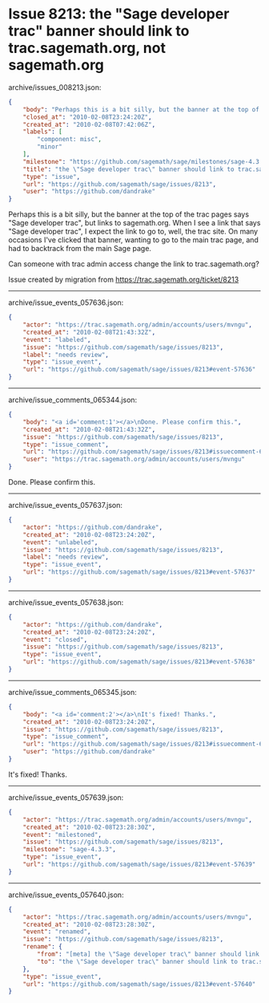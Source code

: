 # Issue 8213: the "Sage developer trac" banner should link to trac.sagemath.org, not sagemath.org

archive/issues_008213.json:
```json
{
    "body": "Perhaps this is a bit silly, but the banner at the top of the trac pages says \"Sage developer trac\", but links to sagemath.org. When I see a link that says \"Sage developer trac\", I expect the link to go to, well, the trac site. On many occasions I've clicked that banner, wanting to go to the main trac page, and had to backtrack from the main Sage page.\n\nCan someone with trac admin access change the link to trac.sagemath.org?\n\nIssue created by migration from https://trac.sagemath.org/ticket/8213\n\n",
    "closed_at": "2010-02-08T23:24:20Z",
    "created_at": "2010-02-08T07:42:06Z",
    "labels": [
        "component: misc",
        "minor"
    ],
    "milestone": "https://github.com/sagemath/sage/milestones/sage-4.3.3",
    "title": "the \"Sage developer trac\" banner should link to trac.sagemath.org, not sagemath.org",
    "type": "issue",
    "url": "https://github.com/sagemath/sage/issues/8213",
    "user": "https://github.com/dandrake"
}
```
Perhaps this is a bit silly, but the banner at the top of the trac pages says "Sage developer trac", but links to sagemath.org. When I see a link that says "Sage developer trac", I expect the link to go to, well, the trac site. On many occasions I've clicked that banner, wanting to go to the main trac page, and had to backtrack from the main Sage page.

Can someone with trac admin access change the link to trac.sagemath.org?

Issue created by migration from https://trac.sagemath.org/ticket/8213





---

archive/issue_events_057636.json:
```json
{
    "actor": "https://trac.sagemath.org/admin/accounts/users/mvngu",
    "created_at": "2010-02-08T21:43:32Z",
    "event": "labeled",
    "issue": "https://github.com/sagemath/sage/issues/8213",
    "label": "needs review",
    "type": "issue_event",
    "url": "https://github.com/sagemath/sage/issues/8213#event-57636"
}
```



---

archive/issue_comments_065344.json:
```json
{
    "body": "<a id='comment:1'></a>\nDone. Please confirm this.",
    "created_at": "2010-02-08T21:43:32Z",
    "issue": "https://github.com/sagemath/sage/issues/8213",
    "type": "issue_comment",
    "url": "https://github.com/sagemath/sage/issues/8213#issuecomment-65344",
    "user": "https://trac.sagemath.org/admin/accounts/users/mvngu"
}
```

<a id='comment:1'></a>
Done. Please confirm this.



---

archive/issue_events_057637.json:
```json
{
    "actor": "https://github.com/dandrake",
    "created_at": "2010-02-08T23:24:20Z",
    "event": "unlabeled",
    "issue": "https://github.com/sagemath/sage/issues/8213",
    "label": "needs review",
    "type": "issue_event",
    "url": "https://github.com/sagemath/sage/issues/8213#event-57637"
}
```



---

archive/issue_events_057638.json:
```json
{
    "actor": "https://github.com/dandrake",
    "created_at": "2010-02-08T23:24:20Z",
    "event": "closed",
    "issue": "https://github.com/sagemath/sage/issues/8213",
    "type": "issue_event",
    "url": "https://github.com/sagemath/sage/issues/8213#event-57638"
}
```



---

archive/issue_comments_065345.json:
```json
{
    "body": "<a id='comment:2'></a>\nIt's fixed! Thanks.",
    "created_at": "2010-02-08T23:24:20Z",
    "issue": "https://github.com/sagemath/sage/issues/8213",
    "type": "issue_comment",
    "url": "https://github.com/sagemath/sage/issues/8213#issuecomment-65345",
    "user": "https://github.com/dandrake"
}
```

<a id='comment:2'></a>
It's fixed! Thanks.



---

archive/issue_events_057639.json:
```json
{
    "actor": "https://trac.sagemath.org/admin/accounts/users/mvngu",
    "created_at": "2010-02-08T23:28:30Z",
    "event": "milestoned",
    "issue": "https://github.com/sagemath/sage/issues/8213",
    "milestone": "sage-4.3.3",
    "type": "issue_event",
    "url": "https://github.com/sagemath/sage/issues/8213#event-57639"
}
```



---

archive/issue_events_057640.json:
```json
{
    "actor": "https://trac.sagemath.org/admin/accounts/users/mvngu",
    "created_at": "2010-02-08T23:28:30Z",
    "event": "renamed",
    "issue": "https://github.com/sagemath/sage/issues/8213",
    "rename": {
        "from": "[meta] the \"Sage developer trac\" banner should link to trac.sagemath.org, not sagemath.org",
        "to": "the \"Sage developer trac\" banner should link to trac.sagemath.org, not sagemath.org"
    },
    "type": "issue_event",
    "url": "https://github.com/sagemath/sage/issues/8213#event-57640"
}
```
